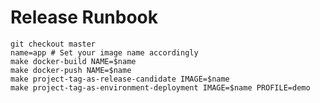 # Release Runbook

    git checkout master
    name=app # Set your image name accordingly
    make docker-build NAME=$name
    make docker-push NAME=$name
    make project-tag-as-release-candidate IMAGE=$name
    make project-tag-as-environment-deployment IMAGE=$name PROFILE=demo
